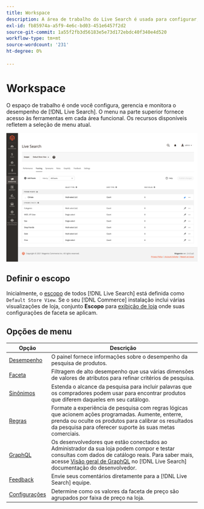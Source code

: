 ```yaml
---
title: Workspace
description: A área de trabalho do Live Search é usada para configurar, gerenciar e monitorar o desempenho da pesquisa.
exl-id: fb85974a-a5f9-4e6c-bd03-451e6457f2d2
source-git-commit: 1a55f2fb3d56183e5e73d172ebdc40f340e4d520
workflow-type: tm+mt
source-wordcount: '231'
ht-degree: 0%

---
```


# Workspace

O espaço de trabalho é onde você configura, gerencia e monitora o desempenho de [!DNL Live Search]. O menu na parte superior fornece acesso às ferramentas em cada área funcional.  Os recursos disponíveis refletem a seleção de menu atual.

![Espaço de trabalho Facting](assets/faceting-workspace.png)

## Definir o escopo

Inicialmente, o [escopo](https://docs.magento.com/user-guide/configuration/scope.html) de todos [!DNL Live Search] está definida como `Default Store View`. Se o seu [!DNL Commerce] instalação inclui várias visualizações de loja, conjunto **Escopo** para [exibição de loja](https://docs.magento.com/user-guide/stores/websites-stores-views.html) onde suas configurações de faceta se aplicam.

## Opções de menu

| Opção | Descrição |
|--- |--- |
| [Desempenho](performance.md) | O painel fornece informações sobre o desempenho da pesquisa de produtos. |
| [Faceta](facets.md) | Filtragem de alto desempenho que usa várias dimensões de valores de atributos para refinar critérios de pesquisa. |
| [Sinônimos](synonyms.md) | Estenda o alcance da pesquisa para incluir palavras que os compradores podem usar para encontrar produtos que diferem daqueles em seu catálogo. |
| [Regras](rules.md) | Formate a experiência de pesquisa com regras lógicas que acionem ações programadas. Aumente, enterre, prenda ou oculte os produtos para calibrar os resultados da pesquisa para oferecer suporte às suas metas comerciais. |
| [GraphQL](https://developer.adobe.com/commerce/webapi/graphql/schema/live-search/) | Os desenvolvedores que estão conectados ao Administrador da sua loja podem compor e testar consultas com dados de catálogo reais. Para saber mais, acesse [Visão geral de GraphQL](https://developer.adobe.com/commerce/webapi/graphql/) no [!DNL Live Search] documentação do desenvolvedor. |
| [Feedback](feedback.md) | Envie seus comentários diretamente para a [!DNL Live Search] equipe. |
| [Configurações](settings.md) | Determine como os valores da faceta de preço são agrupados por faixa de preço na loja. |

